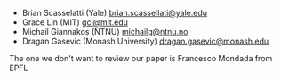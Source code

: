 - Brian Scasselatti (Yale) brian.scassellati@yale.edu 
- Grace Lin (MIT)  gcl@mit.edu 
- Michail Giannakos (NTNU) michailg@ntnu.no
- Dragan Gasevic (Monash University) dragan.gasevic@monash.edu

The one we don't want to review our paper is Francesco Mondada from EPFL
